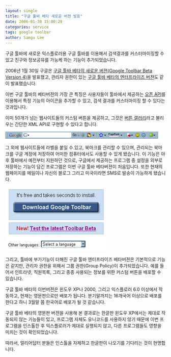 ```yaml
---
layout: single
title: "구글 툴바 베타 새로운 버젼 발표"
date: 2006-01-30 15:00:29
categories: service
tags: google toolbar
author: Samgu Lee
---
```


구글 툴바에 새로운 익스플로러용 구글 툴바를 이용해서 검색결과를 커스터마이징할 수 있고 친구와 정보공유를 가능케 하는 기능이 추가되었습니다.

2006년 1월 30일 구글은 [구글 툴바 베타의 새로운 버젼(Google Toolbar Beta Version 4)](http://toolbar.google.com/T4/)을 발표했고, 관리자 권한이 있는 [구글 툴바 베타의 엔터프라이즈 버젼](http://www.google.com/tools/toolbar/T4/enterprise/)도 같이 발표했습니다.

이번 구글 툴바의 베타버젼의 가장 큰 특징은 사용자들이 툴바에서 제공하는 [오픈 API](http://www.google.com/tools/toolbar/buttons/apis/index.html)를 이용해서 특정 기능의 아이콘을 추가할 수 있고, 검색 결과를 커스터마이징 할 수 있다는 것과입니다.

이미 50개가 넘는 웹사이트들의 커스텀 버튼을 제공하고, 그것은 [버튼 갤러리](http://www.google.com/tools/toolbar/buttons/gallery)라고 불리우는 간단한 XML API로 구현할 수 있다고 합니다.

![구글 툴바 베타 최신버젼](/assets/googletoolbar_bata.jpg)

그 외에 웹사이트들에 라벨을 붙일 수 있고, 북마크를 관리할 수 있으며, 관리되는 북마크를 구글 계정에 저장하여 어떠한 컴퓨터에서도 사용할 수 있게 됐습니다. 이 기능은 야후 툴바에서 예전부터 지원하던 것으로, 구글에서 제공하는 프로그램 중 설정을 외부로 저장하는 기능이 담긴 프로그램은 이번 구글 툴바 베타버젼이 처음입니다. 또한 현재의 웹페이지를 메일이나 자신의 블로그 그리고 미국이라면 SMS로 발송이 가능하게 됐습니다.

![구글 툴바 베타 최신버젼 선택화면](/assets/choice_new_toolbar.jpg)

그리고, 툴바에 부가기능이 더해진 구글 툴바 엔터프라이즈 베타버젼은 기본적으로 기능은 같지만, 관리자 권한을 위해서 그룹 권한(Group Policy)이 추가되었습니다. 예를 들어서 인트라넷, 직원목록, 그리고 종종 사용되는 정보를 위한 커스텀 버튼을 배포할 수 있습니다.

구글 툴바 베타의 이번버젼은 윈도우 XP나 2000, 그리고 익스플로러 6.0 이상에서 작동하고, 현재는 영문판으로만 배포가 됩니다. 분기말까지는 16개국어 이상으로 배포를 한다고 하니 3월말 쯤 한국어로 배포가 될 것 같습니다.

구글 툴바 베타의 영문판 버젼을 사용해 본 결과로는 한글판 윈도우 XP에서는 제대로 작동되지 않는 기능들이 있고, 프로그램 자체도 유니코드를 사용하지 않기 때문에 이번 프로그램을 인스톨한 후 익스플로러가 제대로 실행되지 않고, 다른 프로그램들도 영향을 미치는 것이 확인되었습니다.

따라서, 얼리어답터 분들은 인스톨을 자제하고 한글판이 나오기를 기다리는 것이 현명합니다.
